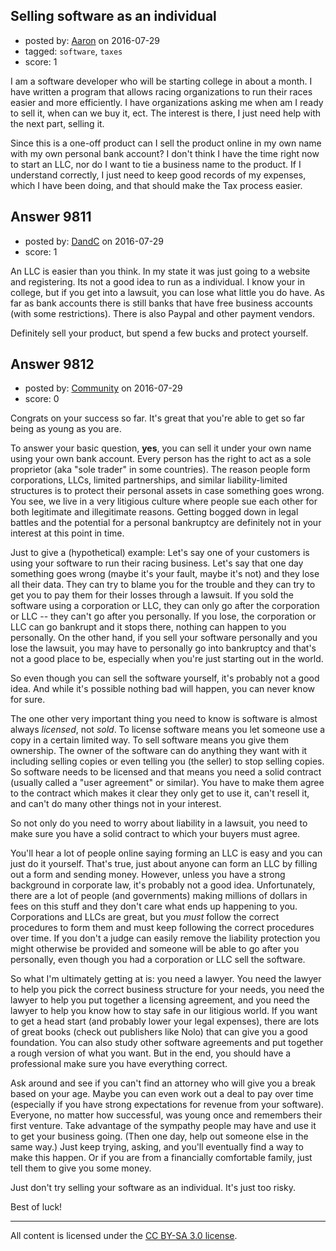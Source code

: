 ## Selling software as an individual

- posted by: [Aaron](https://stackexchange.com/users/8378160/aaron) on 2016-07-29
- tagged: `software`, `taxes`
- score: 1

<p>I am a software developer who will be starting college in about a month. I have written a program that allows racing organizations to run their races easier and more efficiently. I have organizations asking me when am I ready to sell it, when can we buy it, ect. The interest is there, I just need help with the next part, selling it.</p>

<p>Since this is a one-off product can I sell the product online in my own name with my own personal bank account? I don't think I have the time right now to start an LLC, nor do I want to tie a business name to the product. If I understand correctly, I just need to keep good records of my expenses, which I have been doing, and that should make the Tax process easier.</p>



## Answer 9811

- posted by: [DandC](https://stackexchange.com/users/4749763/dandc) on 2016-07-29
- score: 1

<p>An LLC is easier than you think.  In my state it was just going to a website and registering.  Its not a good idea to run as a individual. I know your in college, but if you get into a lawsuit, you can lose what little you do have.  As far as bank accounts there is still banks that have free business accounts (with some restrictions).  There is also Paypal and other payment vendors.</p>

<p>Definitely sell your product, but spend a few bucks and protect yourself.</p>



## Answer 9812

- posted by: [Community](https://stackexchange.com/users/-1/community) on 2016-07-29
- score: 0

<p>Congrats on your success so far. It's great that you're able to get so far being as young as you are.</p>

<p>To answer your basic question, <strong>yes</strong>, you can sell it under your own name using your own bank account. Every person has the right to act as a sole proprietor (aka "sole trader" in some countries). The reason people form corporations, LLCs, limited partnerships, and similar liability-limited structures is to protect their personal assets in case something goes wrong. You see, we live in a very litigious culture where people sue each other for both legitimate and illegitimate reasons. Getting bogged down in legal battles and the potential for a personal bankruptcy are definitely not in your interest at this point in time.</p>

<p>Just to give a (hypothetical) example: Let's say one of your customers is using your software to run their racing business. Let's say that one day something goes wrong (maybe it's your fault, maybe it's not) and they lose all their data. They can try to blame you for the trouble and they can try to get you to pay them for their losses through a lawsuit. If you sold the software using a corporation or LLC, they can only go after the corporation or LLC -- they can't go after you personally. If you lose, the corporation or LLC can go bankrupt and it stops there, nothing can happen to you personally. On the other hand, if you sell your software personally and you lose the lawsuit, you may have to personally go into bankruptcy and that's not a good place to be, especially when you're just starting out in the world.</p>

<p>So even though you can sell the software yourself, it's probably not a good idea. And while it's possible nothing bad will happen, you can never know for sure.</p>

<p>The one other very important thing you need to know is software is almost always <em>licensed</em>, not <em>sold</em>. To license software means you let someone use a copy in a certain limited way. To sell software means you give them ownership. The owner of the software can do anything they want with it including selling copies or even telling you (the seller) to stop selling copies. So software needs to be licensed and that means you need a solid contract (usually called a "user agreement" or similar). You have to make them agree to the contract which makes it clear they only get to use it, can't resell it, and can't do many other things not in your interest.</p>

<p>So not only do you need to worry about liability in a lawsuit, you need to make sure you have a solid contract to which your buyers must agree.</p>

<p>You'll hear a lot of people online saying forming an LLC is easy and you can just do it yourself. That's true, just about anyone can form an LLC by filling out a form and sending money. However, unless you have a strong background in corporate law, it's probably not a good idea. Unfortunately, there are a lot of people (and governments) making millions of dollars in fees on this stuff and they don't care what ends up happening to you. Corporations and LLCs are great, but you <em>must</em> follow the correct procedures to form them and must keep following the correct procedures over time. If you don't a judge can easily remove the liability protection you might otherwise be provided and someone will be able to go after you personally, even though you had a corporation or LLC sell the software.</p>

<p>So what I'm ultimately getting at is: you need a lawyer. You need the lawyer to help you pick the correct business structure for your needs, you need the lawyer to help you put together a licensing agreement, and you need the lawyer to help you know how to stay safe in our litigious world. If you want to get a head start (and probably lower your legal expenses), there are lots of great books (check out publishers like Nolo) that can give you a good foundation. You can also study other software agreements and put together a rough version of what you want. But in the end, you should have a professional make sure you have everything correct.</p>

<p>Ask around and see if you can't find an attorney who will give you a break based on your age. Maybe you can even work out a deal to pay over time (especially if you have strong expectations for revenue from your software). Everyone, no matter how successful, was young once and remembers their first venture. Take advantage of the sympathy people may have and use it to get your business going. (Then one day, help out someone else in the same way.) Just keep trying, asking, and you'll eventually find a way to make this happen. Or if you are from a financially comfortable family, just tell them to give you some money.</p>

<p>Just don't try selling your software as an individual. It's just too risky.</p>

<p>Best of luck!</p>




---

All content is licensed under the [CC BY-SA 3.0 license](https://creativecommons.org/licenses/by-sa/3.0/).
